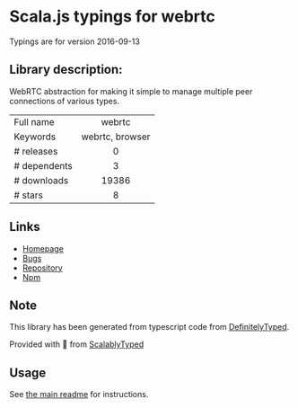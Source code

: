 
# Scala.js typings for webrtc

Typings are for version 2016-09-13

## Library description:
WebRTC abstraction for making it simple to manage multiple peer connections of various types.

|                    |                 |
| ------------------ | :-------------: |
| Full name          | webrtc |
| Keywords           | webrtc, browser |
| # releases         | 0 |
| # dependents       | 3 |
| # downloads        | 19386 |
| # stars            | 8 |

## Links
- [Homepage](https://github.com/henrikjoreteg/webrtc.js)
- [Bugs](https://github.com/henrikjoreteg/webrtc.js/issues)
- [Repository](https://github.com/henrikjoreteg/webrtc.js)
- [Npm](https://www.npmjs.com/package/webrtc)
    


## Note
This library has been generated from typescript code from [DefinitelyTyped](https://definitelytyped.org).

Provided with :purple_heart: from [ScalablyTyped](https://github.com/oyvindberg/ScalablyTyped)

## Usage
See [the main readme](../../readme.md) for instructions.


